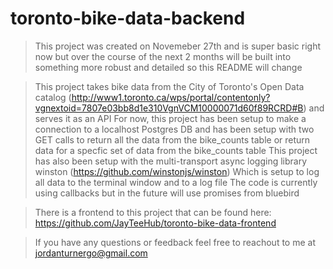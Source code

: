 # toronto-bike-data-backend
> This project was created on Novemeber 27th and is super basic right now but over the course of the next 2 months will be built into something more robust and detailed so this README will change

> This project takes bike data from the City of Toronto's Open Data catalog (http://www1.toronto.ca/wps/portal/contentonly?vgnextoid=7807e03bb8d1e310VgnVCM10000071d60f89RCRD#B) and serves it as an API
> For now, this project has been setup to make a connection to a localhost Postgres DB and has been setup with two GET calls to return all the data from the bike_counts table 
or return data for a specfic set of data from the bike_counts table
> This project has also been setup with the multi-transport async logging library winston (https://github.com/winstonjs/winston)
Which is setup to log all data to the terminal window and to a log file
> The code is currently using callbacks but in the future will use promises from bluebird


> There is a frontend to this project that can be found here: https://github.com/JayTeeHub/toronto-bike-data-frontend

> If you have any questions or feedback feel free to reachout to me at jordanturnergo@gmail.com
